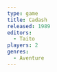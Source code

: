 ```yaml
---
type: game
title: Cadash
released: 1989
editors: 
  - Taito
players: 2
genres:
  - Aventure
---
```

